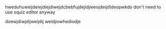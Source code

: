 hweduhuweijdeiejdiejdiwejdcbebfujdejidjieeojdeijdIdeopwkdo don't need to use squiz editor anyway

doewjdiwjdijweijdij
weidjiowhediodje
